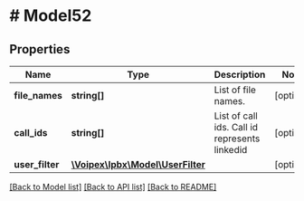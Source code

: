 # # Model52

## Properties

Name | Type | Description | Notes
------------ | ------------- | ------------- | -------------
**file_names** | **string[]** | List of file names. | [optional]
**call_ids** | **string[]** | List of call ids. Call id represents linkedid | [optional]
**user_filter** | [**\Voipex\Ipbx\Model\UserFilter**](UserFilter.md) |  | [optional]

[[Back to Model list]](../../README.md#models) [[Back to API list]](../../README.md#endpoints) [[Back to README]](../../README.md)
